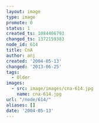 ```yaml
---
layout: image
type: image
promote: 0
status: 1
created_ts: 1084406793
changed_ts: 1372159383
node_id: 614
title: CnA
author: anj
created: '2004-05-13'
changed: '2013-06-25'
tags:
  - Older
images:
  - src: image/images/cna-614.jpg
    name: cna-614.jpg
url: "/node/614/"
aliases: []
date: '2004-05-13'
---
```


